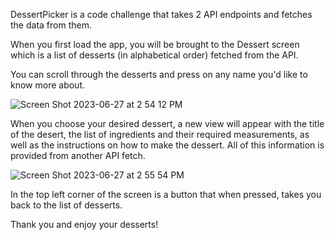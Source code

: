 DessertPicker is a code challenge that takes 2 API endpoints and fetches the data from them.

When you first load the app, you will be brought to the Dessert screen which is a list of desserts (in alphabetical order) fetched from the API.

You can scroll through the desserts and press on any name you'd like to know more about.

![Screen Shot 2023-06-27 at 2 54 12 PM](https://github.com/Pr3stin/DessertPicker/assets/98368583/e3c5506d-13a0-4362-a28e-ddaeec042d88)


When you choose your desired dessert, a new view will appear with the title of the desert, the list of ingredients and their required measurements, as well as the 
instructions on how to make the dessert. All of this information is provided from another API fetch.

![Screen Shot 2023-06-27 at 2 55 54 PM](https://github.com/Pr3stin/DessertPicker/assets/98368583/2aa2d02f-1a3c-4007-9115-118e7babb8eb)

In the top left corner of the screen is a button that when pressed, takes you back to the list of desserts.

Thank you and enjoy your desserts!
